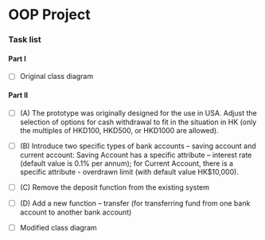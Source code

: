 # OOP Project
### Task list
#### Part I
- [ ] Original class diagram

#### Part II
- [ ] (A) The prototype was originally designed for the use in USA. Adjust the selection of options for cash withdrawal to fit in the situation in HK (only the multiples of HKD100, HKD500, or HKD1000 are allowed).

- [ ] (B) Introduce two specific types of bank accounts – saving account and current account: Saving Account has a specific attribute – interest rate (default value is 0.1% per annum); for Current Account, there is a specific attribute - overdrawn limit (with default value HK$10,000).

- [ ] (C) Remove the deposit function from the existing system

- [ ] (D) Add a new function – transfer (for transferring fund from one bank account to another bank account)

- [ ] Modified class diagram
